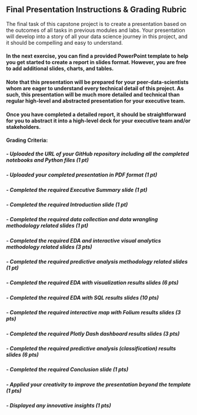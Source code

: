 ## Final Presentation Instructions & Grading Rubric
The final task of this capstone project is to create a presentation based on the outcomes of all tasks in previous modules and labs. Your presentation will develop into a story of all your data science journey in this project, and it should be compelling and easy to understand.

#### In the next exercise, you can find a provided PowerPoint template to help you get started to create a report in slides format. However, you are free to add additional slides, charts, and tables.

#### Note that this presentation will be prepared for your peer-data-scientists whom are eager to understand every technical detail of this project. As such, this presentation will be much more detailed and technical than regular high-level and abstracted presentation for your executive team.

#### Once you have completed a detailed report, it should be straightforward for you to abstract it into a high-level deck for your executive team and/or stakeholders.

#### Grading Criteria:
##### - Uploaded the URL of your GitHub repository including all the completed notebooks and Python files (1 pt)
##### - Uploaded your completed presentation in PDF format (1 pt)
##### - Completed the required Executive Summary slide (1 pt)
##### - Completed the required Introduction slide (1 pt)
##### - Completed the required data collection and data wrangling methodology related slides (1 pt)
##### - Completed the required EDA and interactive visual analytics methodology related slides (3 pts)
##### - Completed the required predictive analysis methodology related slides (1 pt)
##### - Completed the required EDA with visualization results slides (6 pts)
##### - Completed the required EDA with SQL results slides (10 pts)
##### - Completed the required interactive map with Folium results slides (3 pts)
##### - Completed the required Plotly Dash dashboard results slides (3 pts)
##### - Completed the required predictive analysis (classification) results slides (6 pts)
##### - Completed the required Conclusion slide (1 pts)
##### - Applied your creativity to improve the presentation beyond the template (1 pts)
##### - Displayed any innovative insights (1 pts)
